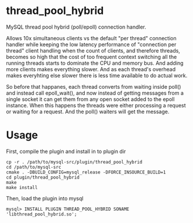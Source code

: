 # thread_pool_hybrid
MySQL thread pool hybrid (poll/epoll) connection handler.

Allows 10x simultaneous clients vs the default "per thread" connection handler while keeping the low latency performance of "connection per thread" client handling when the count of clients, and therefore threads, becomes so high that the cost of too frequent context switching all the running threads starts to dominate the CPU and memory bus. And adding more clients makes everything slower. And as each thread's overhead makes everyhting else slower there is less time available to do actual work.

So before that happanes, each thread converts from waiting inside poll() and instead call epoll_wait(), and now instead of getting messages from a single socket it can get them from any open socket added to the epoll instance. When this happens the threads were either processing a request or waiting for a request. And the poll() waiters will get the message.

# Usage

First, compile the plugin and install in to plugin dir

    cp -r . /path/to/mysql-src/plugin/thread_pool_hybrid
    cd /path/to/mysql-src
    cmake . -DBUILD_CONFIG=mysql_release -DFORCE_INSOURCE_BUILD=1
    cd plugin/thread_pool_hybrid
    make
    make install

Then, load the plugin into mysql

    mysql> INSTALL PLUGIN THREAD_POOL_HYBRID SONAME 'libthread_pool_hybrid.so';
